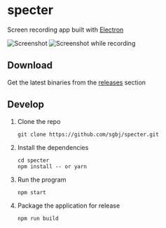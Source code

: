 # specter
Screen recording app built with [Electron](https://www.npmjs.com/package/electron)

![Screenshot](https://github.com/sgbj/specter/raw/master/screenshots/1.png) ![Screenshot while recording](https://github.com/sgbj/specter/raw/master/screenshots/2.png)

## Download

Get the latest binaries from the [releases](https://github.com/sgbj/specter/releases) section

## Develop

1. Clone the repo

    ```
    git clone https://github.com/sgbj/specter.git
    ```
    
2. Install the dependencies

    ```
    cd specter
    npm install -- or yarn
    ```
    
3. Run the program

    ```
    npm start
    ```

4. Package the application for release

    ```
    npm run build
    ```
